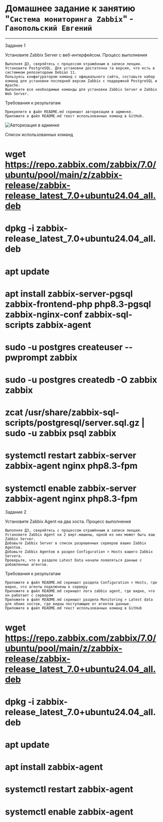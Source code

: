 # Домашнее задание к занятию "`Система мониторинга Zabbix`" - `Ганопольский Евгений`

---

Задание 1

Установите Zabbix Server с веб-интерфейсом.
Процесс выполнения

    Выполняя ДЗ, сверяйтесь с процессом отражённым в записи лекции.
    Установите PostgreSQL. Для установки достаточна та версия, что есть в системном репозитороии Debian 11.
    Пользуясь конфигуратором команд с официального сайта, составьте набор команд для установки последней версии Zabbix с поддержкой PostgreSQL и Apache.
    Выполните все необходимые команды для установки Zabbix Server и Zabbix Web Server.

Требования к результатам

    Прикрепите в файл README.md скриншот авторизации в админке.
    Приложите в файл README.md текст использованных команд в GitHub.


![Авторизация в админке]()


Список использованных команд

# wget https://repo.zabbix.com/zabbix/7.0/ubuntu/pool/main/z/zabbix-release/zabbix-release_latest_7.0+ubuntu24.04_all.deb
# dpkg -i zabbix-release_latest_7.0+ubuntu24.04_all.deb
# apt update
# apt install zabbix-server-pgsql zabbix-frontend-php php8.3-pgsql zabbix-nginx-conf zabbix-sql-scripts zabbix-agent
# sudo -u postgres createuser --pwprompt zabbix
# sudo -u postgres createdb -O zabbix zabbix
# zcat /usr/share/zabbix-sql-scripts/postgresql/server.sql.gz | sudo -u zabbix psql zabbix
# systemctl restart zabbix-server zabbix-agent nginx php8.3-fpm
# systemctl enable zabbix-server zabbix-agent nginx php8.3-fpm



Задание 2

Установите Zabbix Agent на два хоста.
Процесс выполнения

    Выполняя ДЗ, сверяйтесь с процессом отражённым в записи лекции.
    Установите Zabbix Agent на 2 вирт.машины, одной из них может быть ваш Zabbix Server.
    Добавьте Zabbix Server в список разрешенных серверов ваших Zabbix Agentов.
    Добавьте Zabbix Agentов в раздел Configuration > Hosts вашего Zabbix Servera.
    Проверьте, что в разделе Latest Data начали появляться данные с добавленных агентов.

Требования к результатам

    Приложите в файл README.md скриншот раздела Configuration > Hosts, где видно, что агенты подключены к серверу
    Приложите в файл README.md скриншот лога zabbix agent, где видно, что он работает с сервером
    Приложите в файл README.md скриншот раздела Monitoring > Latest data для обоих хостов, где видны поступающие от агентов данные.
    Приложите в файл README.md текст использованных команд в GitHub


# wget https://repo.zabbix.com/zabbix/7.0/ubuntu/pool/main/z/zabbix-release/zabbix-release_latest_7.0+ubuntu24.04_all.deb
# dpkg -i zabbix-release_latest_7.0+ubuntu24.04_all.deb
# apt update 
# apt install zabbix-agent
# systemctl restart zabbix-agent
# systemctl enable zabbix-agent 